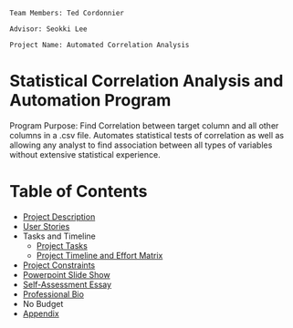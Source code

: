 `Team Members: Ted Cordonnier`

`Advisor: Seokki Lee`

`Project Name: Automated Correlation Analysis`

# Statistical Correlation Analysis and Automation Program
Program Purpose: Find Correlation between target column and all other columns in a .csv file. Automates statistical tests of correlation as well as allowing any analyst to find association between all types of variables without extensive statistical experience.

# Table of Contents
* [Project Description](ProjectDescription.md)
* [User Stories](User_Stories_and_Design_Diagrams.pdf)
* Tasks and Timeline
  * [Project Tasks](Task_Lists.md)
  * [Project Timeline and Effort Matrix](Milestones_Timeline_Effort_Matrix.xlsx)
* [Project Constraints](Project_Constraints.pdf)
* [Powerpoint Slide Show](Fall_Presentation.pptx)
* [Self-Assessment Essay](Individual_Capstone_Assesment.pdf)
* [Professional Bio](ProfessionalBiography.md)
* No Budget
* [Appendix](appendix.md)


